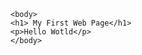 


<!doctype hmtl>
<html lang="en">
    <head>
    <title> Lab 1 Demo</title>
    <meta charset="utf-8">
    </head>

    <body>
    <h1> My First Web Page</h1>
    <p>Hello Wotld</p>
    </body>

</html>
